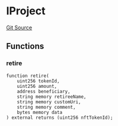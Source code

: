 # IProject
[Git Source](https://github.com/KlimaDAO/klimadao-solidity/blob/29fd912e7e35bfd36ad9c6e57c2a312d3aed3640/src/infinity/interfaces/IInternationalCarbonRegistry.sol)


## Functions
### retire


```solidity
function retire(
    uint256 tokenId,
    uint256 amount,
    address beneficiary,
    string memory retireeName,
    string memory customUri,
    string memory comment,
    bytes memory data
) external returns (uint256 nftTokenId);
```

